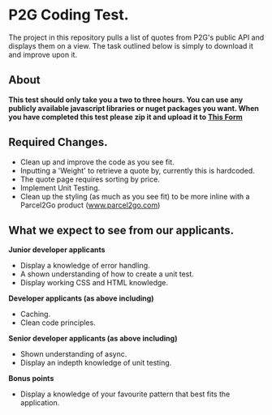 # P2G Coding Test.

The project in this repository pulls a list of quotes from P2G's public API and displays them on a view.  The task outlined below is simply to download it and improve upon it.

## About

**This test should only take you a two to three hours.  You can use any publicly available javascript libraries or nuget packages you want.  When you have completed this test please zip it and upload it to [This Form](https://forms.gle/hfTwNLUXDLaYTvNM7)**

## Required Changes.

- Clean up and improve the code as you see fit.
- Inputting a 'Weight' to retrieve a quote by, currently this is hardcoded.
- The quote page requires sorting by price.
- Implement Unit Testing.
- Clean up the styling (as much as you see fit) to be more inline with a Parcel2Go product (www.parcel2go.com)

## What we expect to see from our applicants.

**Junior developer applicants**
- Display a knowledge of error handling.
- A shown understanding of how to create a unit test.
- Display working CSS and HTML knowledge.

**Developer applicants (as above including)**
- Caching.
- Clean code principles.

**Senior developer applicants (as above including)**
- Shown understanding of async.
- Display an indepth knowledge of unit testing.

**Bonus points**
- Display a knowledge of your favourite pattern that best fits the application.

